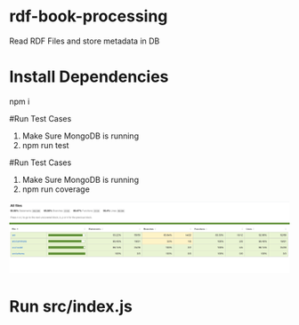 # rdf-book-processing
Read RDF Files and store metadata in DB

# Install Dependencies 
npm i 

#Run Test Cases
1. Make Sure MongoDB is running
2. npm run test

#Run Test Cases
1. Make Sure MongoDB is running
2. npm run coverage

![alt text](https://github.com/shubham-gupta-nerdware/ebook-mgmt/blob/master/Test%20Code%20Coverage.png)


# Run src/index.js



